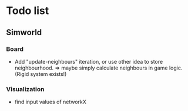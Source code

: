 # Todo list

## Simworld

### Board
- Add "update-neighbours" iteration, or use other idea to store neighbourhood.
=> maybe simply calculate neighbours in game logic. (Rigid system exists!)

### Visualization
- find input values of networkX

